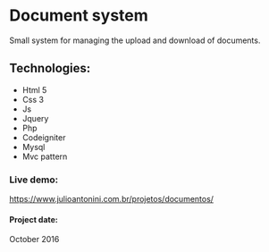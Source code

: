 # Document system
Small system for managing the upload and download of documents.


## Technologies:
- Html 5
- Css 3
- Js
- Jquery
- Php
- Codeigniter
- Mysql
- Mvc pattern

### Live demo:  
https://www.julioantonini.com.br/projetos/documentos/

#### Project date:  
October 2016

